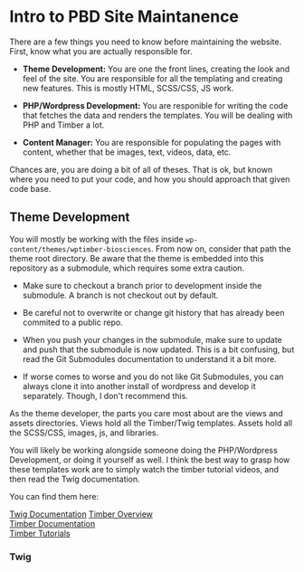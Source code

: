 Intro to PBD Site Maintanence
================================================================================

There are a few things you need to know before maintaining the website. First, 
know what you are actually responsible for.

- **Theme Development:** You are one the front lines, creating the look and feel of
the site. You are responsible for all the templating and creating new features.
This is mostly HTML, SCSS/CSS, JS work.

- **PHP/Wordpress Development:** You are responible for writing the code
that fetches the data and renders the templates. You will be dealing with PHP 
and Timber a lot.

- **Content Manager:** You are responsible for populating the pages with content, 
whether that be images, text, videos, data, etc.


Chances are, you are doing a bit of all of theses. That is ok, but known where 
you need to put your code, and how you should approach that given code base.

Theme Development
--------------------------------------------------------------------------------

You will mostly be working with the files inside `wp-content/themes/wptimber-biosciences`.
From now on, consider that path the theme root directory. Be aware that the theme 
is embedded into this repository as a submodule, which requires some extra caution.

- Make sure to checkout a branch prior to development inside the submodule. A
branch is not checkout out by default.

- Be careful not to overwrite or change git history that has already been
commited to a public repo.

- When you push your changes in the submodule, make sure to update and push that
the submodule is now updated. This is a bit confusing, but read the Git
Submodules documentation to understand it a bit more.

- If worse comes to worse and you do not like Git Submodules, you can always
clone it into another install of wordpress and develop it separately. Though, I
don't recommend this.

As the theme developer, the parts you care most about are the views and assets
directories. Views hold all the Timber/Twig templates. Assets hold all the
SCSS/CSS, images, js, and libraries.

You will likely be working alongside someone doing the PHP/Wordpress Development,
or doing it yourself as well. I think the best way to grasp how these templates
work are to simply watch the timber tutorial videos, and then read the Twig 
documentation.

You can find them here:

[Twig Documentation][twig-docs]
[Timber Overview][timber-overview]  
[Timber Documentation][timber-docs]  
[Timber Tutorials][timber-tuts]

### Twig 






[gh-timber]: https://github.com/jarednova/timber

[grunt]: http://gruntjs.com/
[nodejs]: http://nodejs.org/
[scss]: http://sass-lang.com/documentation/
[compass]: http://compass-style.org/
[twig-docs]: http://twig.sensiolabs.org/doc/templates.html

[timber-overview]: http://www.youtube.com/watch?v=rTLgoY0vrfM
[timber-docs]: https://github.com/jarednova/timber/wiki
[timber-tuts]: https://github.com/jarednova/timber/wiki/Video-Tutorials

[wp-routing]: http://codex.wordpress.org/Template_Hierarchy
[wp-minify]: http://wordpress.org/plugins/bwp-minify/

